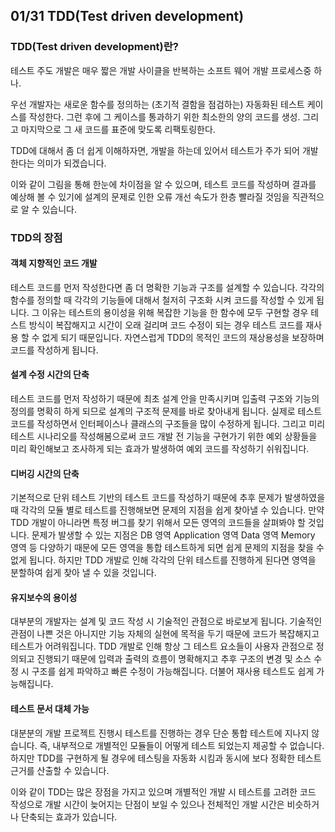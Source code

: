 ## 01/31 TDD(Test driven development)

### TDD(Test driven development)란?

테스트 주도 개발은 매우 짧은 개발 사이클을 반복하는 소프트 웨어 개발 프로세스중 하나.

우선 개발자는 새로운 함수를 정의하는 (초기적 결함을 점검하는) 자동화된 테스트 케이스를 작성한다. 그런 후에 그 케이스를 통과하기 위한 최소한의 양의 코드를 생성. 그리고 마지막으로 그 새 코드를 표준에 맞도록 리팩토링한다.

TDD에 대해서 좀 더 쉽게 이해하자면, 개발을 하는데 있어서 테스트가 주가 되어 개발한다는 의미가 되겠습니다. 



이와 같이 그림을 통해 한눈에 차이점을 알 수 있으며, 테스트 코드를 작성하며 결과를 예상해 볼 수 있기에 설계의 문제로 인한 오류 개선 속도가 한층 빨라질 것임을 직관적으로 알 수 있습니다. 



### TDD의 장점

#### 객체 지향적인 코드 개발

테스트 코드를 먼저 작성한다면 좀 더 명확한 기능과 구조를 설계할 수 있습니다. 각각의 함수를 정의할 때 각각의 기능들에 대해서 철저히 구조화 시켜 코드를 작성할 수 있게 됩니다. 그 이유는 테스트의 용이성을 위해 복잡한 기능을 한 함수에 모두 구현할 경우 테스트 방식이 복잡해지고 시간이 오래 걸리며 코드 수정이 되는 경우 테스트 코드를 재사용 할 수 없게 되기 때문입니다. 자연스럽게 TDD의 목적인 코드의 재상용성을 보장하며 코드를 작성하게 됩니다.



#### 설계 수정 시간의 단축

테스트 코드를 먼저 작성하기 때문에 최초 설계 안을 만족시키며 입출력 구조와 기능의 정의를 명확히 하게 되므로 설계의 구조적 문제를 바로 찾아내게 됩니다. 실제로 테스트 코드를 작성하면서 인터페이스나 클래스의 구조들을 많이 수정하게 됩니다. 그리고 미리 테스트 시나리오를 작성해봄으로써 코드 개발 전 기능을 구현가기 위한 예외 상황들을 미리 확인해보고 조사하게 되는 효과가 발생하여 예외 코드를 작성하기 쉬워집니다.



#### 디버깅 시간의 단축

기본적으로 단위 테스트 기반의 테스트 코드를 작성하기 때문에 추후 문제가 발생하였을 때 각각의 모듈 별로 테스트를 진행해보면 문제의 지점을 쉽게 찾아낼 수 있습니다. 만약 TDD 개발이 아니라면 특정 버그를 찾기 위해서 모든 영역의 코드들을 살펴봐야 할 것입니다. 문제가 발생할 수 있는 지점은 DB 영역 Application 영역 Data 영역 Memory 영역 등 다양하기 때문에 모든 영역을 통합 테스트하게 되면 쉽게 문제의 지점을 찾을 수 없게 됩니다. 하지만 TDD 개발로 인해 각각의 단위 테스트를 진행하게 된다면 영역을 분할하여 쉽게 찾아 낼 수 있을 것입니다.



#### 유지보수의 용이성

대부분의 개발자는 설계 및 코드 작성 시 기술적인 관점으로 바로보게 됩니다. 기술적인 관점이 나쁜 것은 아니지만 기능 자체의 실현에 목적을 두기 때문에 코드가 복잡해지고 테스트가 어려워집니다. TDD 개발로 인해 항상 그 테스트 요소들이 사용자 관점으로 정의되고 진행되기 때문에 입력과 출력의 흐름이 명확해지고 추후 구조의 변경 및 소스 수정 시 구조를 쉽게 파악하고 빠른 수정이 가능해집니다. 더불어 재사용 테스트도 쉽게 가능해집니다.



#### 테스트 문서 대체 가능

대분분의 개발 프로젝트 진행시 테스트를 진행하는 경우 단순 통합 테스트에 지나지 않습니다. 즉, 내부적으로 개별적인 모듈들이 어떻게 테스트 되었는지 제공할 수 없습니다. 하지만 TDD를 구현하게 될 경우에 테스팅을 자동화 시킴과 동시에 보다 정확한 테스트 근거를 산출할 수 있습니다.



이와 같이 TDD는 많은 장점을 가지고 있으며 개별적인 개발 시 테스트를 고려한 코드 작성으로 개발 시간이 늦어지는 단점이 보일 수 있으나 전체적인 개발 시간은 비슷하거나 단축되는 효과가 있습니다.

